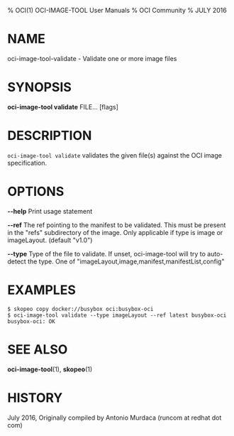 % OCI(1) OCI-IMAGE-TOOL User Manuals
% OCI Community
% JULY 2016
# NAME
oci-image-tool-validate \- Validate one or more image files

# SYNOPSIS
**oci-image-tool validate** FILE... [flags]

# DESCRIPTION
`oci-image-tool validate` validates the given file(s) against the OCI image specification.


# OPTIONS
**--help**
  Print usage statement

**--ref**
  The ref pointing to the manifest to be validated. This must be present in the "refs" subdirectory of the image. Only applicable if type is image or imageLayout. (default "v1.0")

**--type**
  Type of the file to validate. If unset, oci-image-tool will try to auto-detect the type. One of "imageLayout,image,manifest,manifestList,config"

# EXAMPLES
```
$ skopeo copy docker://busybox oci:busybox-oci
$ oci-image-tool validate --type imageLayout --ref latest busybox-oci
busybox-oci: OK
```

# SEE ALSO
**oci-image-tool**(1), **skopeo**(1)

# HISTORY
July 2016, Originally compiled by Antonio Murdaca (runcom at redhat dot com)
